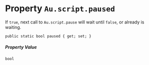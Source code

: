 # Property `Au.script.paused`

If `true`, next call to `Au.script.pause` will wait until `false`, or already is waiting.

```
public static bool paused { get; set; }
```

##### Property Value

`bool`